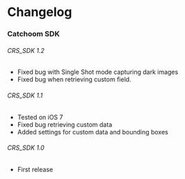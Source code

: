 Changelog
=========

### Catchoom SDK

###### CRS_SDK 1.2
* Fixed bug with Single Shot mode capturing dark images
* Fixed bug when retrieving custom field.

###### CRS_SDK 1.1
* Tested on iOS 7
* Fixed bug retrieving custom data
* Added settings for custom data and bounding boxes 
 
###### CRS_SDK 1.0
* First release

